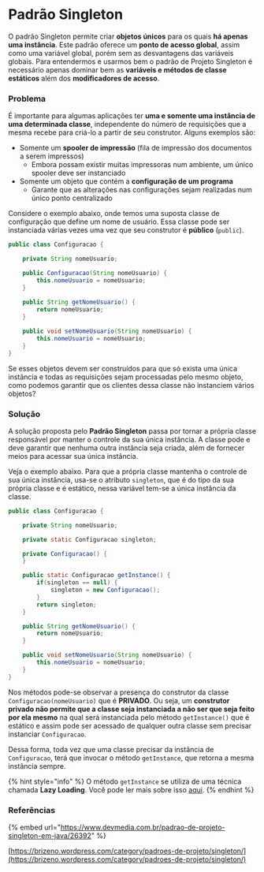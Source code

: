 # Padrão Singleton

O padrão Singleton permite criar **objetos únicos** para os quais **há apenas uma instância**. Este padrão oferece um **ponto de acesso global**, assim como uma variável global, porém sem as desvantagens das variáveis globais. Para entendermos e usarmos bem o padrão de Projeto Singleton é necessário apenas dominar bem as **variáveis e métodos de classe estáticos** além dos **modificadores de acesso**.

### Problema

É importante para algumas aplicações ter **uma e somente uma instância de uma determinada classe**, independente do número de requisições que a mesma recebe para criá-lo a partir de seu construtor. Alguns exemplos são:

* Somente um **spooler de impressão** \(fila de impressão dos documentos a serem impressos\)
  * Embora possam existir muitas impressoras num ambiente, um único spooler deve ser instanciado
* Somente um objeto que contém a **configuração de um programa**
  * Garante que as alterações nas configurações sejam realizadas num único ponto centralizado

Considere o exemplo abaixo, onde temos uma suposta classe de configuração que define um nome de usuário. Essa classe pode ser instanciada várias vezes uma vez que seu construtor é **público** \(`public`\).

```java
public class Configuracao {

    private String nomeUsuario;

    public Configuracao(String nomeUsuario) {
        this.nomeUsuario = nomeUsuario;
    }
    
    public String getNomeUsuario() {
        return nomeUsuario;
    }

    public void setNomeUsuario(String nomeUsuario) {
        this.nomeUsuario = nomeUsuario;
    }
}
```

Se esses objetos devem ser construídos para que só exista uma única instância e todas as requisições sejam processadas pelo mesmo objeto, como podemos garantir que os clientes dessa classe não instanciem vários objetos?

### Solução

A solução proposta pelo **Padrão Singleton** passa por tornar a própria classe responsável por manter o controle da sua única instância. A classe pode e deve garantir que nenhuma outra instância seja criada, além de fornecer meios para acessar sua única instância.

Veja o exemplo abaixo. Para que a própria classe mantenha o controle de sua única instância, usa-se o atributo `singleton`, que é do tipo da sua própria classe e é estático, nessa variável tem-se a única instância da classe.

```java
public class Configuracao {

    private String nomeUsuario;

    private static Configuracao singleton;

    private Configuracao() {
    }

    public static Configuracao getInstance() {
        if(singleton == null) {
            singleton = new Configuracao();
        }
        return singleton;
    }

    public String getNomeUsuario() {
        return nomeUsuario;
    }

    public void setNomeUsuario(String nomeUsuario) {
        this.nomeUsuario = nomeUsuario;
    }
}
```

Nos métodos pode-se observar a presença do construtor da classe `Configuracao(nomeUsuario)` que é **PRIVADO**. Ou seja, um **construtor privado não permite que a classe seja instanciada a não ser que seja feito por ela mesmo** na qual será instanciada pelo método `getInstance()` que é estático e assim pode ser acessado de qualquer outra classe sem precisar instanciar `Configuracao`.

Dessa forma, toda vez que uma classe precisar da instância de `Configuracao`, terá que invocar o método `getInstance`, que retorna a mesma instância sempre.

{% hint style="info" %}
O método `getInstance` se utiliza de uma técnica chamada **Lazy Loading**. Você pode ler mais sobre isso [aqui](https://pt.wikipedia.org/wiki/Lazy_loading).
{% endhint %}

### Referências

{% embed url="https://www.devmedia.com.br/padrao-de-projeto-singleton-em-java/26392" %}

[https://brizeno.wordpress.com/category/padroes-de-projeto/singleton/](https://brizeno.wordpress.com/category/padroes-de-projeto/singleton/)


